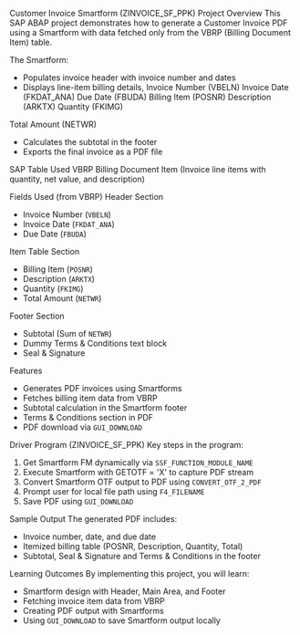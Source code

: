  Customer Invoice Smartform (ZINVOICE_SF_PPK)
Project Overview
This SAP ABAP project demonstrates how to generate a Customer Invoice PDF using a Smartform with data fetched only from the VBRP (Billing Document Item) table.  

The Smartform:
- Populates invoice header with invoice number and dates  
- Displays line-item billing details,
  Invoice Number (VBELN)
  Invoice Date (FKDAT_ANA)
  Due Date (FBUDA)
  Billing Item (POSNR)
  Description (ARKTX)
  Quantity (FKIMG)

Total Amount (NETWR)
- Calculates the subtotal in the footer  
- Exports the final invoice as a PDF file

SAP Table Used
VBRP  Billing Document Item (Invoice line items with quantity, net value, and description) 

Fields Used (from VBRP)
Header Section
- Invoice Number (`VBELN`)  
- Invoice Date (`FKDAT_ANA`)  
- Due Date (`FBUDA`)  

Item Table Section
- Billing Item (`POSNR`)  
- Description (`ARKTX`)  
- Quantity (`FKIMG`)  
- Total Amount (`NETWR`)

Footer Section
- Subtotal (Sum of `NETWR`)  
- Dummy Terms & Conditions text block
- Seal & Signature

 Features
- Generates PDF invoices using Smartforms  
- Fetches billing item data from VBRP  
- Subtotal calculation in the Smartform footer  
- Terms & Conditions section in PDF  
- PDF download via `GUI_DOWNLOAD`

Driver Program (ZINVOICE_SF_PPK)
Key steps in the program:
1. Get Smartform FM dynamically via `SSF_FUNCTION_MODULE_NAME`  
2. Execute Smartform with GETOTF = 'X' to capture PDF stream  
3. Convert Smartform OTF output to PDF using `CONVERT_OTF_2_PDF`  
4. Prompt user for local file path using `F4_FILENAME`  
5. Save PDF using `GUI_DOWNLOAD`

Sample Output
The generated PDF includes:  
- Invoice number, date, and due date  
- Itemized billing table (POSNR, Description, Quantity, Total)  
- Subtotal, Seal & Signature and Terms & Conditions in the footer

Learning Outcomes
By implementing this project, you will learn:  
- Smartform design with Header, Main Area, and Footer
- Fetching invoice item data from VBRP
- Creating PDF output with Smartforms  
- Using `GUI_DOWNLOAD` to save Smartform output locally




 
